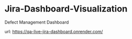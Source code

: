 # Jira-Dashboard-Visualization
Defect Management Dashboard

url: https://qa-live-jira-dashboard.onrender.com/
